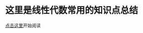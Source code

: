 # 这里是线性代数常用的知识点总结

[点击这里](https://bobokick.github.io/showPage/linearAlgebraIntro/matrixIntro.md)开始阅读
